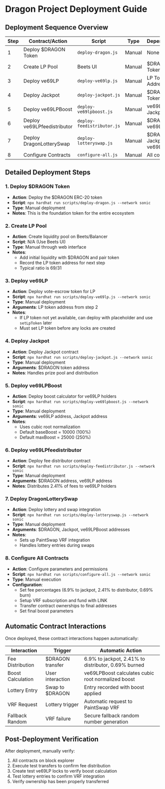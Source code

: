 # Dragon Project Deployment Guide

## Deployment Sequence Overview

| Step | Contract/Action | Script | Type | Dependencies |
|------|----------------|--------|------|--------------|
| 1 | Deploy $DRAGON Token | `deploy-dragon.js` | Manual | None |
| 2 | Create LP Pool | Beets UI | Manual | $DRAGON Token |
| 3 | Deploy ve69LP | `deploy-ve69lp.js` | Manual | LP Token Address |
| 4 | Deploy Jackpot | `deploy-jackpot.js` | Manual | $DRAGON Token |
| 5 | Deploy ve69LPBoost | `deploy-ve69lpboost.js` | Manual | ve69LP, Jackpot |
| 6 | Deploy ve69LPfeedistributor | `deploy-feedistributor.js` | Manual | $DRAGON, ve69LP |
| 7 | Deploy DragonLotterySwap | `deploy-lotteryswap.js` | Manual | $DRAGON, Jackpot, ve69LPBoost |
| 8 | Configure Contracts | `configure-all.js` | Manual | All contracts |

## Detailed Deployment Steps

### 1. Deploy $DRAGON Token
- **Action**: Deploy the $DRAGON ERC-20 token
- **Script**: `npx hardhat run scripts/deploy-dragon.js --network sonic`
- **Type**: Manual deployment
- **Notes**: This is the foundation token for the entire ecosystem

### 2. Create LP Pool
- **Action**: Create liquidity pool on Beets/Balancer
- **Script**: N/A (Use Beets UI)
- **Type**: Manual through web interface
- **Notes**: 
  - Add initial liquidity with $DRAGON and pair token
  - Record the LP token address for next step
  - Typical ratio is 69/31

### 3. Deploy ve69LP
- **Action**: Deploy vote-escrow token for LP
- **Script**: `npx hardhat run scripts/deploy-ve69lp.js --network sonic`
- **Type**: Manual deployment
- **Arguments**: LP token address from step 2
- **Notes**: 
  - If LP token not yet available, can deploy with placeholder and use `setLpToken` later
  - Must set LP token before any locks are created

### 4. Deploy Jackpot
- **Action**: Deploy Jackpot contract
- **Script**: `npx hardhat run scripts/deploy-jackpot.js --network sonic`
- **Type**: Manual deployment
- **Arguments**: $DRAGON token address
- **Notes**: Handles prize pool and distribution

### 5. Deploy ve69LPBoost
- **Action**: Deploy boost calculator for ve69LP holders
- **Script**: `npx hardhat run scripts/deploy-ve69lpboost.js --network sonic`
- **Type**: Manual deployment
- **Arguments**: ve69LP address, Jackpot address
- **Notes**: 
  - Uses cubic root normalization
  - Default baseBoost = 10000 (100%)
  - Default maxBoost = 25000 (250%)

### 6. Deploy ve69LPfeedistributor
- **Action**: Deploy fee distributor contract
- **Script**: `npx hardhat run scripts/deploy-feedistributor.js --network sonic`
- **Type**: Manual deployment
- **Arguments**: $DRAGON address, ve69LP address
- **Notes**: Distributes 2.41% of fees to ve69LP holders

### 7. Deploy DragonLotterySwap
- **Action**: Deploy lottery and swap integration
- **Script**: `npx hardhat run scripts/deploy-lotteryswap.js --network sonic`
- **Type**: Manual deployment
- **Arguments**: $DRAGON, Jackpot, ve69LPBoost addresses
- **Notes**: 
  - Sets up PaintSwap VRF integration
  - Handles lottery entries during swaps

### 8. Configure All Contracts
- **Action**: Configure parameters and permissions
- **Script**: `npx hardhat run scripts/configure-all.js --network sonic`
- **Type**: Manual execution
- **Configuration**:
  - Set fee percentages (6.9% to jackpot, 2.41% to distributor, 0.69% burn)
  - Setup VRF subscription and fund with LINK
  - Transfer contract ownerships to final addresses
  - Set final boost parameters

## Automatic Contract Interactions

Once deployed, these contract interactions happen automatically:

| Interaction | Trigger | Automatic Action |
|-------------|---------|------------------|
| Fee Distribution | $DRAGON transfer | 6.9% to jackpot, 2.41% to distributor, 0.69% burned |
| Boost Calculation | User interaction | ve69LPBoost calculates cubic root normalized boost |
| Lottery Entry | Swap to $DRAGON | Entry recorded with boost applied |
| VRF Request | Lottery trigger | Automatic request to PaintSwap VRF |
| Fallback Random | VRF failure | Secure fallback random number generation |

## Post-Deployment Verification

After deployment, manually verify:

1. All contracts on block explorer
2. Execute test transfers to confirm fee distribution
3. Create test ve69LP locks to verify boost calculation
4. Test lottery entries to confirm VRF integration
5. Verify ownership has been properly transferred 